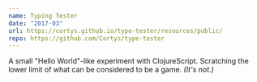 ```yaml
---
name: Typing Tester
date: "2017-03"
url: https://cortys.github.io/type-tester/resources/public/
repo: https://github.com/Cortys/type-tester
---
```

A small "Hello World"-like experiment with ClojureScript.
Scratching the lower limit of what can be considered to be a game.
*(It's not.)*
